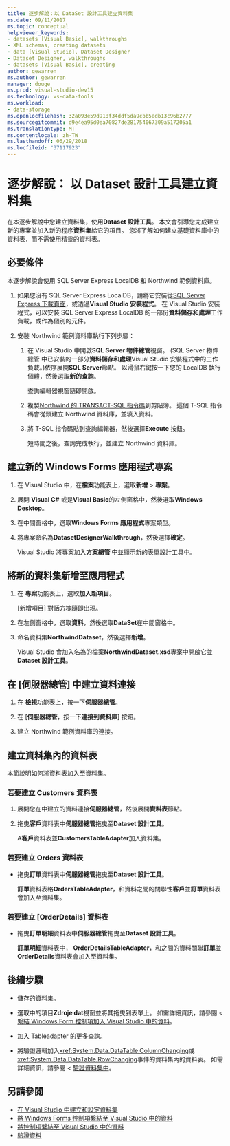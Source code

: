 ```yaml
---
title: 逐步解說：以 DataSet 設計工具建立資料集
ms.date: 09/11/2017
ms.topic: conceptual
helpviewer_keywords:
- datasets [Visual Basic], walkthroughs
- XML schemas, creating datasets
- data [Visual Studio], Dataset Designer
- Dataset Designer, walkthroughs
- datasets [Visual Basic], creating
author: gewarren
ms.author: gewarren
manager: douge
ms.prod: visual-studio-dev15
ms.technology: vs-data-tools
ms.workload:
- data-storage
ms.openlocfilehash: 32a093e59d918f34ddf5da9cbb5edb13c96b2777
ms.sourcegitcommit: d9e4ea95d0ea70827de281754067309a517205a1
ms.translationtype: MT
ms.contentlocale: zh-TW
ms.lasthandoff: 06/29/2018
ms.locfileid: "37117923"
---
```

# <a name="walkthrough-create-a-dataset-with-the-dataset-designer"></a>逐步解說： 以 Dataset 設計工具建立資料集

在本逐步解說中您建立資料集，使用**Dataset 設計工具**。 本文會引導您完成建立新的專案並加入新的程序**資料集**給它的項目。 您將了解如何建立基礎資料庫中的資料表，而不需使用精靈的資料表。

## <a name="prerequisites"></a>必要條件

本逐步解說會使用 SQL Server Express LocalDB 和 Northwind 範例資料庫。

1.  如果您沒有 SQL Server Express LocalDB，請將它安裝從[SQL Server Express 下載頁面](https://www.microsoft.com/sql-server/sql-server-editions-express)，或透過**Visual Studio 安裝程式**。 在 Visual Studio 安裝程式，可以安裝 SQL Server Express LocalDB 的一部份**資料儲存和處理**工作負載，或作為個別的元件。

2.  安裝 Northwind 範例資料庫執行下列步驟：

    1. 在 Visual Studio 中開啟**SQL Server 物件總管**視窗。 (SQL Server 物件總管 中已安裝的一部分**資料儲存和處理**Visual Studio 安裝程式中的工作負載。)依序展開**SQL Server**節點。 以滑鼠右鍵按一下您的 LocalDB 執行個體，然後選取**新的查詢**。

       查詢編輯器視窗隨即開啟。

    2. 複製[Northwind 的 TRANSACT-SQL 指令碼](https://github.com/MicrosoftDocs/visualstudio-docs/blob/master/docs/data-tools/samples/northwind.sql?raw=true)到剪貼簿。 這個 T-SQL 指令碼會從頭建立 Northwind 資料庫，並填入資料。

    3. 將 T-SQL 指令碼貼到查詢編輯器，然後選擇**Execute**  按鈕。

       短時間之後，查詢完成執行，並建立 Northwind 資料庫。

## <a name="create-a-new-windows-forms-application-project"></a>建立新的 Windows Forms 應用程式專案

1. 在 Visual Studio 中，在**檔案**功能表上，選取**新增** > **專案**。

2. 展開  **Visual C#** 或是**Visual Basic**的左側窗格中，然後選取**Windows Desktop**。

3. 在中間窗格中，選取**Windows Forms 應用程式**專案類型。

4. 將專案命名為**DatasetDesignerWalkthrough**，然後選擇**確定**。

     Visual Studio 將專案加入**方案總管 中**並顯示新的表單設計工具中。

## <a name="add-a-new-dataset-to-the-application"></a>將新的資料集新增至應用程式

1.  在 **專案**功能表上，選取**加入新項目**。

     [新增項目] 對話方塊隨即出現。

2.  在左側窗格中，選取**資料**，然後選取**DataSet**在中間窗格中。

3.  命名資料集**NorthwindDataset**，然後選擇**新增**。

     Visual Studio 會加入名為的檔案**NorthwindDataset.xsd**專案中開啟它並**Dataset 設計工具**。

## <a name="create-a-data-connection-in-server-explorer"></a>在 [伺服器總管] 中建立資料連接

1.  在 **檢視**功能表上，按一下**伺服器總管**。

2.  在 [**伺服器總管**，按一下**連接到資料庫**] 按鈕。

3.  建立 Northwind 範例資料庫的連接。

## <a name="create-the-tables-in-the-dataset"></a>建立資料集內的資料表

本節說明如何將資料表加入至資料集。

### <a name="to-create-the-customers-table"></a>若要建立 Customers 資料表

1.  展開您在中建立的資料連接**伺服器總管**，然後展開**資料表**節點。

2.  拖曳**客戶**資料表中**伺服器總管**拖曳至**Dataset 設計工具**。

     A**客戶**資料表並**CustomersTableAdapter**加入資料集。

### <a name="to-create-the-orders-table"></a>若要建立 Orders 資料表

-   拖曳**訂單**資料表中**伺服器總管**拖曳至**Dataset 設計工具**。

     **訂單**資料表格**OrdersTableAdapter**，和資料之間的關聯性**客戶**並**訂單**資料表會加入至資料集。

### <a name="to-create-the-orderdetails-table"></a>若要建立 [OrderDetails] 資料表

-   拖曳**訂單明細**資料表中**伺服器總管**拖曳至**Dataset 設計工具**。

     **訂單明細**資料表中， **OrderDetailsTableAdapter**，和之間的資料關聯**訂單**並**OrderDetails**資料表會加入至資料集。

## <a name="next-steps"></a>後續步驟

-   儲存的資料集。

-   選取中的項目**Zdroje dat**視窗並將其拖曳到表單上。 如需詳細資訊，請參閱 <<c0> [ 繫結 Windows Form 控制項加入 Visual Studio 中的資料](../data-tools/bind-windows-forms-controls-to-data-in-visual-studio.md)。

-   加入 Tableadapter 的更多查詢。

-   將驗證邏輯加入<xref:System.Data.DataTable.ColumnChanging>或<xref:System.Data.DataTable.RowChanging>事件的資料集內的資料表。 如需詳細資訊，請參閱 <<c0> [ 驗證資料集中](../data-tools/validate-data-in-datasets.md)。

## <a name="see-also"></a>另請參閱

- [在 Visual Studio 中建立和設定資料集](../data-tools/create-and-configure-datasets-in-visual-studio.md)
- [將 Windows Forms 控制項繫結至 Visual Studio 中的資料](../data-tools/bind-windows-forms-controls-to-data-in-visual-studio.md)
- [將控制項繫結至 Visual Studio 中的資料](../data-tools/bind-controls-to-data-in-visual-studio.md)
- [驗證資料](../data-tools/validate-data-in-datasets.md)